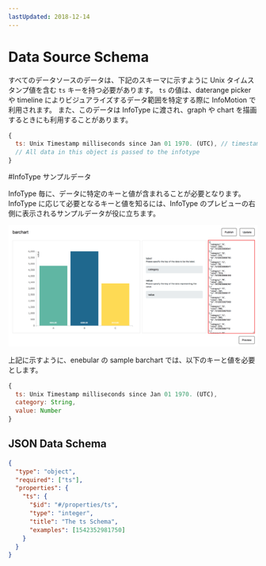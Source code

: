 ```yaml
---
lastUpdated: 2018-12-14
---
```


# Data Source Schema

すべてのデータソースのデータは、下記のスキーマに示すように Unix タイムスタンプ値を含む `ts` キーを持つ必要があります。
`ts` の値は、daterange picker や timeline によりビジュアライズするデータ範囲を特定する際に InfoMotion で利用されます。
また、このデータは InfoType に渡され、graph や chart を描画するときにも利用することがあります。

```javascript
{
  ts: Unix Timestamp milliseconds since Jan 01 1970. (UTC), // timestamp for daterange, timeline and querying.
  // All data in this object is passed to the infotype
}
```

#InfoType サンプルデータ

InfoType 毎に、データに特定のキーと値が含まれることが必要となります。
InfoType に応じて必要となるキーと値を知るには、InfoType のプレビューの右側に表示されるサンプルデータが役に立ちます。

![sampleBarChart](./../../img/InfoMotion/DataSource/infotype-highlights.png)

上記に示すように、enebular の sample barchart では、以下のキーと値を必要とします。

```javascript
{
  ts: Unix Timestamp milliseconds since Jan 01 1970. (UTC),
  category: String,
  value: Number
}
```

## JSON Data Schema

```json
{
  "type": "object",
  "required": ["ts"],
  "properties": {
    "ts": {
      "$id": "#/properties/ts",
      "type": "integer",
      "title": "The ts Schema",
      "examples": [1542352981750]
    }
  }
}
```
